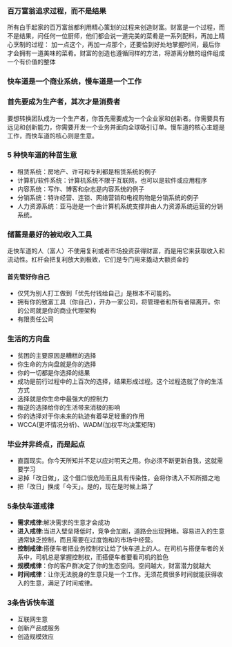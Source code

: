 ### 百万富翁追求过程，而不是结果
所有白手起家的百万富翁都利用精心策划的过程来创造财富。财富是一个过程，而不是结果，问任何一位厨师，他们都会说一道完美的菜肴是一系列配料，再加上精心烹制的过程：
加一点这个，再加一点那个，还要恰到好处地掌握时间，最后你才会拥有一道美味的菜肴。财富的创造也遵循同样的方法，将游离分散的组件组成一个有价值的整体

### 快车道是一个商业系统，慢车道是一个工作

### 首先要成为生产者，其次才是消费者
要想转换团队成为一个生产者，你首先需要成为一个企业家和创新者。你需要具有远见和创新能力，你需要开发一个业务并面向全球吸引订单。慢车道的核心主题是工作，而快车道的核心则是生意。

### 5 种快车道的种苗生意
+ 租赁系统：房地产、许可和专利都是租赁系统的例子
+ 计算机/软件系统：计算机系统不限于互联网，也可以是软件或应用程序
+ 内容系统：写作、博客和杂志是内容系统的例子
+ 分销系统：特许经营、连锁、网络营销和电视购物是分销系统的例子
+ 人力资源系统：亚马逊是一个由计算机系统支撑并由人力资源系统运营的分销系统。

### 储蓄是最好的被动收入工具
走快车道的人（富人）不使用复利或者市场投资获得财富，而是用它来获取收入和流动性。杠杆会把复利放大到极致，它们是专门用来撬动大额资金的

#### 首先管好你自己
+ 仅凭为别人打工做到「优先付钱给自己」是根本不可能的。
+ 拥有你的致富工具（你自己），开办一家公司，将管理者和所有者隔离开。你的公司就是你的商业代理架构
+ 有限责任公司

### 生活的方向盘
+ 贫困的主要原因是糟糕的选择
+ 你生命的方向盘就是你的选择
+ 你的一切都是你选择的结果
+ 成功是前行过程中的上百次的选择，结果形成过程。这个过程造就了你的生活方式
+ 选择就是你生命中最强大的控制力
+ 叛逆的选择给你的生活带来消极的影响
+ 你的选择对于你未来的轨迹有着举足轻重的作用
+ WCCA(更坏情况分析)、WADM(加权平均决策矩阵)

### 毕业并非终点，而是起点
+ 直面现实。你今天所知并不足以应对明天之用。你必须不断更新自我，这就需要学习
+ 忌掉「改日做」，这个借口很危险而且具有传染性，会将你诱入不知所措之地
+ 把「改日」换成「今天」。是的，现在是时候上路了

### 5条快车道戒律
+ __需求戒律__:解决需求的生意才会成功
+ __进入戒律__:当进入壁垒降低时，竞争会加剧，道路会出现拥堵。容易进入的生意通常缺乏控制，而且需要在过度饱和的市场中经营。
+ __控制戒律__:搭便车者把业务控制权让给了快车道上的人。在司机与搭便车者的关系中，司机总是掌握控制权，而搭便车者要看司机的脸色
+ __规模戒律__：你的客户群决定了你的生态空间。空间越大，财富潜力就越大
+ __时间戒律__：让你无法脱身的生意只是一个工作。无须花费很多时间就能获得收入的生意，满足了时间戒律。

### 3条告诉快车道
+ 互联网生意
+ 创新产品或服务
+ 创造规模效应



